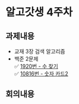 # 알고갓생 4주차
## 과제내용
* 교재 3장 검색 알고리즘
* 백준 2문제  
  ✅ [1920번 - 수 찾기](https://www.acmicpc.net/problem/1920)  
  ✅ [10816번 - 숫자 카드2](https://www.acmicpc.net/problem/10816)  

## 회의내용
